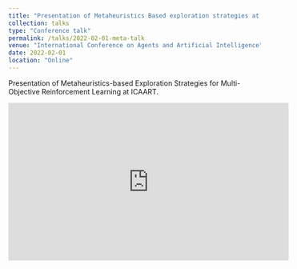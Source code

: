 ```yaml
---
title: "Presentation of Metaheuristics Based exploration strategies at ICAART"
collection: talks
type: "Conference talk"
permalink: /talks/2022-02-01-meta-talk
venue: "International Conference on Agents and Artificial Intelligence"
date: 2022-02-01
location: "Online"
---
```


Presentation of Metaheuristics-based Exploration Strategies for Multi-Objective Reinforcement Learning at ICAART. 

<iframe width="560" height="315" src="https://www.youtube.com/embed/0EVrwij8nLw" title="YouTube video player" frameborder="0" allow="accelerometer; autoplay; clipboard-write; encrypted-media; gyroscope; picture-in-picture" allowfullscreen></iframe>
